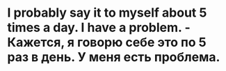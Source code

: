 # I probably say it to myself about 5 times a day. I have a problem. - Кажется, я говорю себе это по 5 раз в день. У меня есть проблема.
